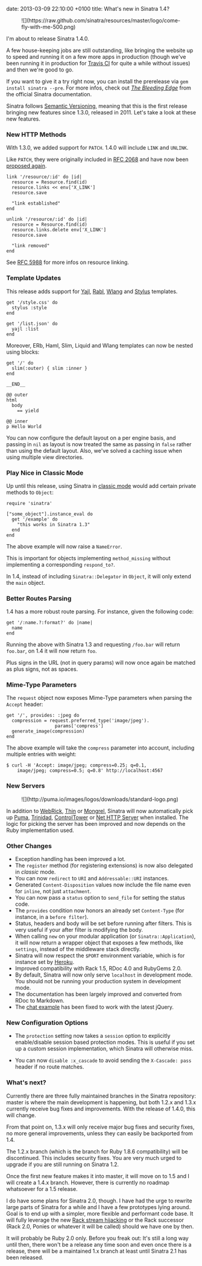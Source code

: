 date: 2013-03-09 22:10:00 +0100
title: What's new in Sinatra 1.4?

<figure class="small right first">
  ![](https://raw.github.com/sinatra/resources/master/logo/come-fly-with-me-500.png)
</figure>

I'm about to release Sinatra 1.4.0.

A few house-keeping jobs are still outstanding, like bringing the website up to speed and running it on a few more apps in production (though we've been running it in production for [Travis CI](https://travis-ci.org) for quite a while without issues) and then we're good to go.

If you want to give it a try right now, you can install the prerelease via `gem install sinatra --pre`. For more infos, check out [*The Bleeding Edge*](https://github.com/sinatra/sinatra#the-bleeding-edge) from the official Sinatra documentation.

Sinatra follows [Semantic Versioning](http://semver.org/), meaning that this is the first release bringing new features since 1.3.0, released in 2011. Let's take a look at these new features.

### New HTTP Methods

With 1.3.0, we added support for `PATCH`. 1.4.0 will include `LINK` and `UNLINK`.

Like `PATCH`, they were originally included in [RFC 2068](http://tools.ietf.org/html/rfc2068) and have now been [proposed again](http://tools.ietf.org/html/draft-snell-link-method-00).

    link '/resource/:id' do |id|
      resource = Resource.find(id)
      resource.links << env['X_LINK']
      resource.save

      "link established"
    end
    
    unlink '/resource/:id' do |id|
      resource = Resource.find(id)
      resource.links.delete env['X_LINK']
      resource.save

      "link removed"
    end

See [RFC 5988](http://tools.ietf.org/html/rfc5988) for more infos on resource linking.

### Template Updates

This release adds support for [Yajl](https://github.com/sinatra/sinatra#yajl-templates), [Rabl](https://github.com/nesquena/rabl#readme), [Wlang](http://blambeau.github.com/wlang/) and [Stylus](http://learnboost.github.com/stylus/) templates.

    get '/style.css' do
      stylus :style
    end

    get '/list.json' do
      yajl :list
    end

Moreover, ERb, Haml, Slim, Liquid and Wlang templates can now be nested using blocks:

    get '/' do
      slim(:outer) { slim :inner }
    end
    
    __END__
    
    @@ outer
    html
      body
        == yield
    
    @@ inner
    p Hello World

You can now configure the default layout on a per engine basis, and passing in `nil` as layout is now treated the same as passing in `false` rather than using the default layout. Also, we've solved a caching issue when using multiple view directories.

### Play Nice in Classic Mode

Up until this release, using Sinatra in [classic mode](https://github.com/sinatra/sinatra#modular-vs-classic-style) would add certain private methods to `Object`:

    require 'sinatra'

    ["some_object"].instance_eval do
      get '/example' do
        "this works in Sinatra 1.3"
      end
    end

The above example will now raise a `NameError`.

This is important for objects implementing `method_missing` without implementing a corresponding `respond_to?`.

In 1.4, instead of including `Sinatra::Delegator` in `Object`, it will only extend the `main` object.

### Better Routes Parsing

1.4 has a more robust route parsing. For instance, given the following code:

    get '/:name.?:format?' do |name|
      name
    end

Running the above with Sinatra 1.3 and requesting `/foo.bar` will return `foo.bar`, on 1.4 it will now return `foo`.

Plus signs in the URL (not in query params) will now once again be matched as plus signs, not as spaces.

### Mime-Type Parameters

The `request` object now exposes Mime-Type parameters when parsing the `Accept` header:

    get '/', provides: :jpeg do
      compression = request.preferred_type('image/jpeg').
                      params['compress']
      generate_image(compression)
    end

The above example will take the `compress` parameter into account, including multiple entries with weight:

    $ curl -H 'Accept: image/jpeg; compress=0.25; q=0.1,
        image/jpeg; compress=0.5; q=0.8' http://localhost:4567

### New Servers

<figure class="small right first">
  ![](http://puma.io/images/logos/downloads/standard-logo.png)
</figure>

In addition to [WebRick](http://www.ruby-doc.org/stdlib-2.0/libdoc/webrick/rdoc/WEBrick.html), [Thin](http://code.macournoyer.com/thin/) or [Mongrel](http://rubyforge.org/projects/mongrel/), Sinatra will now automatically pick up [Puma](http://puma.io/), [Trinidad](https://github.com/trinidad/trinidad#readme), [ControlTower](https://github.com/MacRuby/ControlTower#readme) or [Net HTTP Server](https://github.com/postmodern/net-http-server#readme) when installed. The logic for picking the server has been improved and now depends on the Ruby implementation used.

### Other Changes

* Exception handling has been improved a lot.
* The `register` method (for registering extensions) is now also delegated in *classic* mode.
* You can now `redirect` to `URI` and `Addressable::URI` instances.
* Generated `Content-Disposition` values now include the file name even for `inline`, not just `attachment`.
* You can now pass a `status` option to `send_file` for setting the status code.
* The `provides` condition now honors an already set `Content-Type` (for instance, in a `before filter`).
* Status, headers and body will be set before running after filters. This is very useful if your after filter is modifying the body.
* When calling `new` on your modular application (or `Sinatra::Application`), it will now return a wrapper object that exposes a few methods, like `settings`, instead of the middleware stack directly.
* Sinatra will now respect the `$PORT` environment variable, which is for instance set by [Heroku](http://www.heroku.com/).
* Improved compatibility with Rack 1.5, RDoc 4.0 and RubyGems 2.0.
* By default, Sinatra will now only serve `localhost` in development mode. You should not be running your production system in development mode.
* The documentation has been largely improved and converted from RDoc to Markdown.
* The [chat example](https://github.com/sinatra/sinatra/blob/master/examples/chat.rb) has been fixed to work with the latest jQuery.

### New Configuration Options

* The `protection` setting now takes a `session` option to explicitly enable/disable session based protection modes. This is useful if you set up a custom session implementation, which Sinatra will otherwise miss.

* You can now `disable :x_cascade` to avoid sending the `X-Cascade: pass` header if no route matches.

### What's next?

Currently there are three fully maintained branches in the Sinatra repository: master is where the main development is happening, but both 1.2.x and 1.3.x currently receive bug fixes and improvements. With the release of 1.4.0, this will change.

From that point on, 1.3.x will only receive major bug fixes and security fixes, no more general improvements, unless they can easily be backported from 1.4.

The 1.2.x branch (which is the branch for Ruby 1.8.6 compatibility) will be discontinued. This includes security fixes. You are very much urged to upgrade if you are still running on Sinatra 1.2.

Once the first new feature makes it into master, it will move on to 1.5 and I will create a 1.4.x branch. However, there is currently no roadmap whatsoever for a 1.5 release.

I do have some plans for Sinatra 2.0, though. I have had the urge to rewrite large parts of Sinatra for a while and I have a few prototypes lying around. Goal is to end up with a simpler, more flexible and performant code base. It will fully leverage the new [Rack stream hijacking](https://github.com/rack/rack/pull/481) or the Rack successor (Rack 2.0, Ponies or whatever it will be called) should we have one by then.

It will probably be Ruby 2.0 only. Before you freak out: It's still a long way until then, there won't be a release any time soon and even once there is a release, there will be a maintained 1.x branch at least until Sinatra 2.1 has been released.
